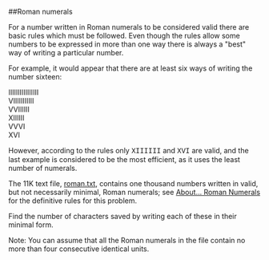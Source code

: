##Roman numerals

For a number written in Roman numerals to be considered valid there are basic rules which must be followed. Even though the rules allow some numbers to be expressed in more than one way there is always a &quot;best&quot; way of writing a particular number.

For example, it would appear that there are at least six ways of writing the number sixteen:

IIIIIIIIIIIIIIII<br>
VIIIIIIIIIII<br>
VVIIIIII<br>
XIIIIII<br>
VVVI<br>
XVI

However, according to the rules only <span style="font-family:&apos;courier new&apos;, monospace;">XIIIIII</span> and <span style="font-family:&apos;courier new&apos;, monospace;">XVI</span> are valid, and the last example is considered to be the most efficient, as it uses the least number of numerals.

The 11K text file, <a href="project/resources/p089_roman.txt">roman.txt</a>, contains one thousand numbers written in valid, but not necessarily minimal, Roman numerals; see <a href="about=roman_numerals">About... Roman Numerals</a> for the definitive rules for this problem.

Find the number of characters saved by writing each of these in their minimal form.

Note: You can assume that all the Roman numerals in the file contain no more than four consecutive identical units.
